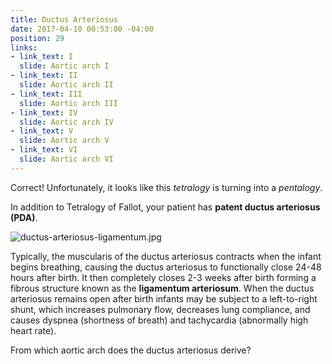 ```yaml
---
title: Ductus Arteriosus
date: 2017-04-10 00:53:00 -04:00
position: 29
links:
- link_text: I
  slide: Aortic arch I
- link_text: II
  slide: Aortic arch II
- link_text: III
  slide: Aortic arch III
- link_text: IV
  slide: Aortic arch IV
- link_text: V
  slide: Aortic arch V
- link_text: VI
  slide: Aortic arch VI
---
```


Correct! Unfortunately, it looks like this *tetralogy* is turning into a *pentalogy*.

In addition to Tetralogy of Fallot, your patient has **patent ductus arteriosus (PDA)**.

![ductus-arteriosus-ligamentum.jpg](/uploads/ductus-arteriosus-ligamentum.jpg)

Typically, the muscularis of the ductus arteriosus contracts when the infant begins breathing, causing the ductus arteriosus to functionally close 24-48 hours after birth. It then completely closes 2-3 weeks after birth forming a fibrous structure known as the **ligamentum arteriosum**. When the ductus arteriosus remains open after birth infants may be subject to a left-to-right shunt, which increases pulmonary flow, decreases lung compliance, and causes dyspnea (shortness of breath) and tachycardia (abnormally high heart rate).

From which aortic arch does the ductus arteriosus derive?